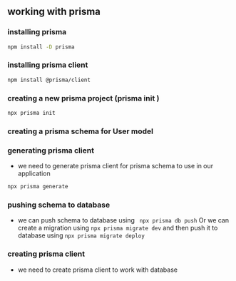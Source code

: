 ## working with prisma

### installing prisma

```bash
npm install -D prisma
```
### installing prisma client

```bash
npm install @prisma/client
```

### creating a new prisma project (prisma init )

```bash
npx prisma init
```

### creating a prisma schema for User model 

### generating prisma client

- we need to generate prisma client for prisma schema to use in our application 

```bash
npx prisma generate
```

### pushing schema to database

- we can push schema to database using ` npx prisma db push`  Or we can create a migration using `npx prisma migrate dev` and then push it to database using `npx prisma migrate deploy`

### creating prisma client 
- we need to create prisma client to work with database

